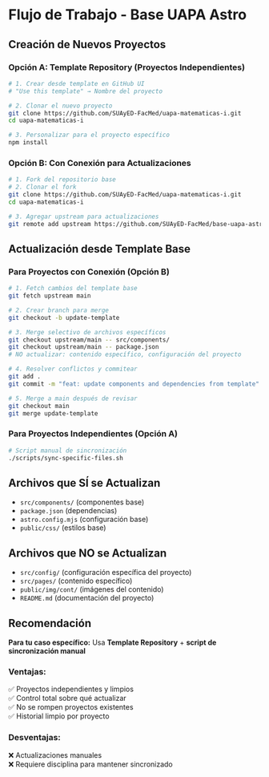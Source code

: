 # Flujo de Trabajo - Base UAPA Astro

## Creación de Nuevos Proyectos

### Opción A: Template Repository (Proyectos Independientes)
```bash
# 1. Crear desde template en GitHub UI
# "Use this template" → Nombre del proyecto

# 2. Clonar el nuevo proyecto
git clone https://github.com/SUAyED-FacMed/uapa-matematicas-i.git
cd uapa-matematicas-i

# 3. Personalizar para el proyecto específico
npm install
```

### Opción B: Con Conexión para Actualizaciones
```bash
# 1. Fork del repositorio base
# 2. Clonar el fork
git clone https://github.com/SUAyED-FacMed/uapa-matematicas-i.git
cd uapa-matematicas-i

# 3. Agregar upstream para actualizaciones
git remote add upstream https://github.com/SUAyED-FacMed/base-uapa-astro.git
```

## Actualización desde Template Base

### Para Proyectos con Conexión (Opción B)
```bash
# 1. Fetch cambios del template base
git fetch upstream main

# 2. Crear branch para merge
git checkout -b update-template

# 3. Merge selectivo de archivos específicos
git checkout upstream/main -- src/components/
git checkout upstream/main -- package.json
# NO actualizar: contenido específico, configuración del proyecto

# 4. Resolver conflictos y commitear
git add .
git commit -m "feat: update components and dependencies from template"

# 5. Merge a main después de revisar
git checkout main
git merge update-template
```

### Para Proyectos Independientes (Opción A)
```bash
# Script manual de sincronización
./scripts/sync-specific-files.sh
```

## Archivos que SÍ se Actualizan
- `src/components/` (componentes base)
- `package.json` (dependencias)
- `astro.config.mjs` (configuración base)
- `public/css/` (estilos base)

## Archivos que NO se Actualizan
- `src/config/` (configuración específica del proyecto)
- `src/pages/` (contenido específico)
- `public/img/cont/` (imágenes del contenido)
- `README.md` (documentación del proyecto)

## Recomendación

**Para tu caso específico:** Usa **Template Repository** + **script de sincronización manual**

### Ventajas:
✅ Proyectos independientes y limpios  
✅ Control total sobre qué actualizar  
✅ No se rompen proyectos existentes  
✅ Historial limpio por proyecto  

### Desventajas:
❌ Actualizaciones manuales  
❌ Requiere disciplina para mantener sincronizado  